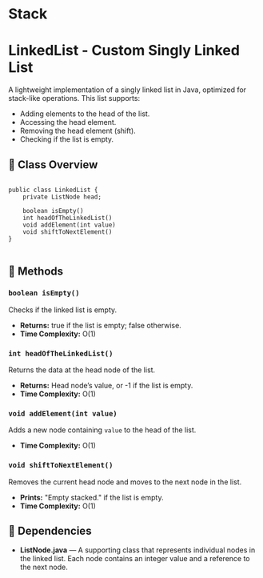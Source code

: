 # Stack
<h1>LinkedList - Custom Singly Linked List</h1>

<p>
  A lightweight implementation of a singly linked list in Java, optimized for stack-like operations. This list supports:
</p>

<ul>
  <li>Adding elements to the head of the list.</li>
  <li>Accessing the head element.</li>
  <li>Removing the head element (shift).</li>
  <li>Checking if the list is empty.</li>
</ul>

<h2>🧠 Class Overview</h2>

<pre>
<code>
public class LinkedList {
    private ListNode head;
    
    boolean isEmpty()
    int headOfTheLinkedList()
    void addElement(int value)
    void shiftToNextElement()
}
</code>
</pre>

<h2>📘 Methods</h2>

<h3><code>boolean isEmpty()</code></h3>
<p>Checks if the linked list is empty.</p>
<ul>
  <li><strong>Returns:</strong> true if the list is empty; false otherwise.</li>
  <li><strong>Time Complexity:</strong> O(1)</li>
</ul>

<h3><code>int headOfTheLinkedList()</code></h3>
<p>Returns the data at the head node of the list.</p>
<ul>
  <li><strong>Returns:</strong> Head node’s value, or -1 if the list is empty.</li>
  <li><strong>Time Complexity:</strong> O(1)</li>
</ul>

<h3><code>void addElement(int value)</code></h3>
<p>Adds a new node containing <code>value</code> to the head of the list.</p>
<ul>
  <li><strong>Time Complexity:</strong> O(1)</li>
</ul>

<h3><code>void shiftToNextElement()</code></h3>
<p>Removes the current head node and moves to the next node in the list.</p>
<ul>
  <li><strong>Prints:</strong> "Empty stacked." if the list is empty.</li>
  <li><strong>Time Complexity:</strong> O(1)</li>
</ul>

<h2>📂 Dependencies</h2>
<ul>
  <li><strong>ListNode.java</strong> — A supporting class that represents individual nodes in the linked list. Each node contains an integer value and a reference to the next node.</li>
</ul>


